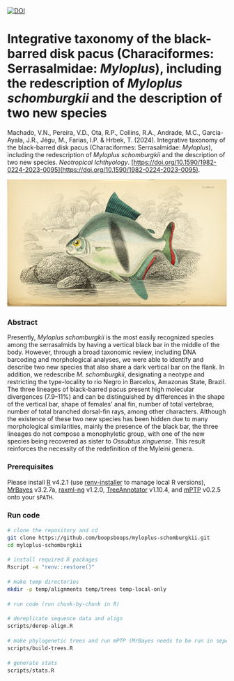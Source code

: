 [![DOI](https://zenodo.org/badge/517043711.svg)](https://zenodo.org/doi/10.5281/zenodo.10032056)

# Integrative taxonomy of the black-barred disk pacus (Characiformes: Serrasalmidae: _Myloplus_), including the redescription of _Myloplus schomburgkii_ and the description of two new species

Machado, V.N., Pereira, V.D., Ota, R.P., Collins, R.A., Andrade, M.C., Garcia-Ayala, J.R., Jégu, M., Farias, I.P. & Hrbek, T. (2024). Integrative taxonomy of the black-barred disk pacus (Characiformes: Serrasalmidae: _Myloplus_), including the redescription of _Myloplus schomburgkii_ and the description of two new species. _Neotropical Ichthyology_. [https://doi.org/10.1590/1982-0224-2023-0095](https://doi.org/10.1590/1982-0224-2023-0095).

![M. schomburgkii](assets/schomburgkii.jpg)

### Abstract
Presently, _Myloplus schomburgkii_ is the most easily recognized species among the serrasalmids by having a vertical black bar in the middle of the body. However, through a broad taxonomic review, including DNA barcoding and morphological analyses, we were able to identify and describe two new species that also share a dark vertical bar on the flank. In addition, we redescribe _M. schomburgkii_, designating a neotype and restricting the type-locality to rio Negro in Barcelos, Amazonas State, Brazil. The three lineages of black-barred pacus present high molecular divergences (7.9–11%) and can be distinguished by differences in the shape of the vertical bar, shape of females' anal fin, number of total vertebrae, number of total branched dorsal-fin rays, among other characters. Although the existence of these two new species has been hidden due to many morphological similarities, mainly the presence of the black bar, the three lineages do not compose a monophyletic group, with one of the new species being recovered as sister to _Ossubtus xinguense_. This result reinforces the necessity of the redefinition of the Myleini genera.


### Prerequisites

Please install [R](https://cran.r-project.org/) v4.2.1 (use [renv-installer](https://github.com/jcrodriguez1989/renv-installer) to manage local R versions), [MrBayes](https://nbisweden.github.io/MrBayes/download.html) v3.2.7a, [raxml-ng](https://github.com/amkozlov/raxml-ng) v1.2.0, [TreeAnnotator](https://github.com/beast-dev/beast-mcmc) v1.10.4, and [mPTP](https://github.com/Pas-Kapli/mptp) v0.2.5 onto your `$PATH`.

### Run code

```bash
# clone the repository and cd
git clone https://github.com/boopsboops/myloplus-schomburgkii.git
cd myloplus-schomburgkii

# install required R packages
Rscript -e "renv::restore()"

# make temp directories
mkdir -p temp/alignments temp/trees temp-local-only

# run code (run chunk-by-chunk in R)

# dereplicate sequence data and align
scripts/derep-align.R

# make phylogenetic trees and run mPTP (MrBayes needs to be run in seperate bash terminal) 
scripts/build-trees.R

# generate stats
scripts/stats.R
```
